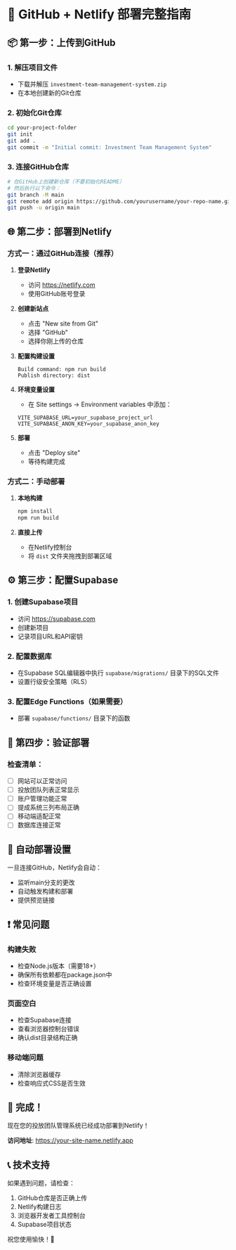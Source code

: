 # 🚀 GitHub + Netlify 部署完整指南

## 📦 第一步：上传到GitHub

### 1. 解压项目文件
- 下载并解压 `investment-team-management-system.zip`
- 在本地创建新的Git仓库

### 2. 初始化Git仓库
```bash
cd your-project-folder
git init
git add .
git commit -m "Initial commit: Investment Team Management System"
```

### 3. 连接GitHub仓库
```bash
# 在GitHub上创建新仓库（不要初始化README）
# 然后执行以下命令：
git branch -M main
git remote add origin https://github.com/yourusername/your-repo-name.git
git push -u origin main
```

## 🌐 第二步：部署到Netlify

### 方式一：通过GitHub连接（推荐）

1. **登录Netlify**
   - 访问 https://netlify.com
   - 使用GitHub账号登录

2. **创建新站点**
   - 点击 "New site from Git"
   - 选择 "GitHub"
   - 选择你刚上传的仓库

3. **配置构建设置**
   ```
   Build command: npm run build
   Publish directory: dist
   ```

4. **环境变量设置**
   - 在 Site settings → Environment variables 中添加：
   ```
   VITE_SUPABASE_URL=your_supabase_project_url
   VITE_SUPABASE_ANON_KEY=your_supabase_anon_key
   ```

5. **部署**
   - 点击 "Deploy site"
   - 等待构建完成

### 方式二：手动部署

1. **本地构建**
   ```bash
   npm install
   npm run build
   ```

2. **直接上传**
   - 在Netlify控制台
   - 将 `dist` 文件夹拖拽到部署区域

## ⚙️ 第三步：配置Supabase

### 1. 创建Supabase项目
- 访问 https://supabase.com
- 创建新项目
- 记录项目URL和API密钥

### 2. 配置数据库
- 在Supabase SQL编辑器中执行 `supabase/migrations/` 目录下的SQL文件
- 设置行级安全策略（RLS）

### 3. 配置Edge Functions（如果需要）
- 部署 `supabase/functions/` 目录下的函数

## 🎯 第四步：验证部署

### 检查清单：
- [ ] 网站可以正常访问
- [ ] 投放团队列表正常显示
- [ ] 账户管理功能正常
- [ ] 提成系统三列布局正确
- [ ] 移动端适配正常
- [ ] 数据库连接正常

## 🔄 自动部署设置

一旦连接GitHub，Netlify会自动：
- 监听main分支的更改
- 自动触发构建和部署
- 提供预览链接

## ❗ 常见问题

### 构建失败
- 检查Node.js版本（需要18+）
- 确保所有依赖都在package.json中
- 检查环境变量是否正确设置

### 页面空白
- 检查Supabase连接
- 查看浏览器控制台错误
- 确认dist目录结构正确

### 移动端问题
- 清除浏览器缓存
- 检查响应式CSS是否生效

## 🎉 完成！

现在您的投放团队管理系统已经成功部署到Netlify！

**访问地址**: https://your-site-name.netlify.app

## 📞 技术支持

如果遇到问题，请检查：
1. GitHub仓库是否正确上传
2. Netlify构建日志
3. 浏览器开发者工具控制台
4. Supabase项目状态

祝您使用愉快！🎊